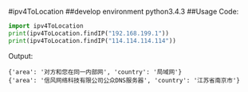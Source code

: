 #ipv4ToLocation
##develop environment
    python3.4.3
##Usage
Code:

```python
import ipv4ToLocation
print(ipv4ToLocation.findIP("192.168.199.1"))
print(ipv4ToLocation.findIP("114.114.114.114"))
```

Output:

    {'area': '对方和您在同一内部网', 'country': '局域网'}
    {'area': '信风网络科技有限公司公众DNS服务器', 'country': '江苏省南京市'}